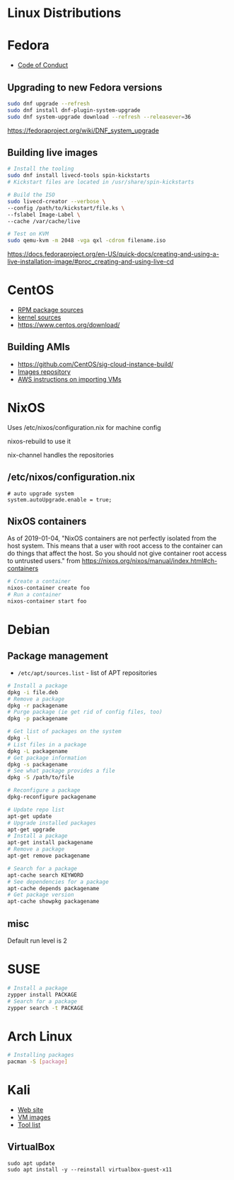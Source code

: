 # Linux Distributions
# Fedora

- [Code of Conduct](https://docs.fedoraproject.org/en-US/project/code-of-conduct/)

## Upgrading to new Fedora versions

```bash
sudo dnf upgrade --refresh
sudo dnf install dnf-plugin-system-upgrade
sudo dnf system-upgrade download --refresh --releasever=36
```

https://fedoraproject.org/wiki/DNF_system_upgrade

## Building live images

```bash
# Install the tooling
sudo dnf install livecd-tools spin-kickstarts
# Kickstart files are located in /usr/share/spin-kickstarts

# Build the ISO
sudo livecd-creator --verbose \
--config /path/to/kickstart/file.ks \
--fslabel Image-Label \
--cache /var/cache/live

# Test on KVM
sudo qemu-kvm -m 2048 -vga qxl -cdrom filename.iso
```

https://docs.fedoraproject.org/en-US/quick-docs/creating-and-using-a-live-installation-image/#proc_creating-and-using-live-cd

# CentOS

- [RPM package sources](https://git.centos.org/project/rpms)
- [kernel sources](https://git.centos.org/sources/kernel/)
- <https://www.centos.org/download/>

## Building AMIs

- <https://github.com/CentOS/sig-cloud-instance-build/>
- [Images repository](https://cloud.centos.org/centos)
- [AWS instructions on importing VMs](https://docs.aws.amazon.com/vm-import/latest/userguide/vmimport-image-import.html)

# NixOS

Uses /etc/nixos/configuration.nix for machine config

nixos-rebuild to use it

nix-channel handles the repositories

## /etc/nixos/configuration.nix

```
# auto upgrade system
system.autoUpgrade.enable = true;
```

## NixOS containers

As of 2019-01-04, "NixOS containers are not perfectly isolated from the host
system. This means that a user with root access to the container can do things
that affect the host. So you should not give container root access to untrusted
users." from <https://nixos.org/nixos/manual/index.html#ch-containers>

```bash
# Create a container
nixos-container create foo
# Run a container
nixos-container start foo
```
# Debian

## Package management

- `/etc/apt/sources.list` - list of APT repositories

```bash
# Install a package
dpkg -i file.deb
# Remove a package
dpkg -r packagename
# Purge package (ie get rid of config files, too)
dpkg -p packagename

# Get list of packages on the system
dpkg -l
# List files in a package
dpkg -L packagename
# Get package information
dpkg -s packagename
# See what package provides a file
dpkg -S /path/to/file

# Reconfigure a package
dpkg-reconfigure packagename

# Update repo list
apt-get update
# Upgrade installed packages
apt-get upgrade
# Install a package
apt-get install packagename
# Remove a package
apt-get remove packagename

# Search for a package
apt-cache search KEYWORD
# See dependencies for a package
apt-cache depends packagename
# Get package version
apt-cache showpkg packagename
```

## misc
Default run level is 2


# SUSE

```bash
# Install a package
zypper install PACKAGE
# Search for a package
zypper search -t PACKAGE
```

# Arch Linux

```bash
# Installing packages
pacman -S [package]
```

# Kali

- [Web site](https://www.kali.org/)
- [VM images](https://www.offensive-security.com/kali-linux-vm-vmware-virtualbox-image-download/)
- [Tool list](https://tools.kali.org/tools-listing)

## VirtualBox

```
sudo apt update
sudo apt install -y --reinstall virtualbox-guest-x11
```
